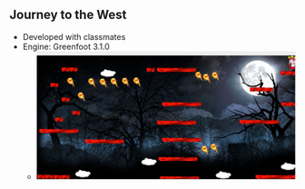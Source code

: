 ## Journey to the West
 * Developed with classmates
 * Engine: Greenfoot 3.1.0
   * <img src ="./scenario_one.png"/>
